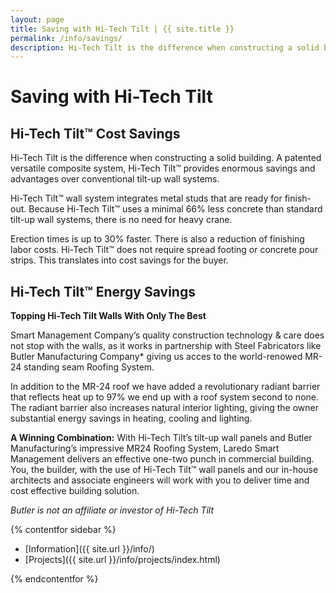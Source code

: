 ```yaml
---
layout: page
title: Saving with Hi-Tech Tilt | {{ site.title }}
permalink: /info/savings/
description: Hi-Tech Tilt is the difference when constructing a solid building. A patented versatile composite system, Hi-Tech Tilt™ provides enormous savings and advantages over conventional tilt-up wall systems.
---
```


# Saving with Hi-Tech Tilt

## Hi-Tech Tilt™ Cost Savings

Hi-Tech Tilt is the difference when constructing a solid building. A patented versatile composite system, Hi-Tech Tilt™ provides enormous savings and advantages over conventional tilt-up wall systems. 

Hi-Tech Tilt™ wall system integrates metal studs that are ready for finish-out. Because Hi-Tech Tilt™ uses a minimal 66% less concrete than standard tilt-up wall systems, there is no need for heavy crane. 

Erection times is up to 30% faster. There is also a reduction of finishing labor costs. Hi-Tech Tilt™ does not require spread footing or concrete pour strips. This translates into cost savings for the buyer.

## Hi-Tech Tilt™ Energy Savings
**Topping Hi-Tech Tilt Walls With Only The Best**

Smart Management Company’s quality construction technology & care does not stop with the walls, as it works in partnership with Steel Fabricators like Butler Manufacturing Company* giving us acces to the world-renowed MR-24 standing seam Roofing System. 

In addition to the MR-24 roof we have added a revolutionary radiant barrier that reflects heat up to 97% we end up with a roof system second to none. The radiant barrier also increases natural interior lighting, giving the owner substantial energy savings in heating, cooling and lighting.

**A Winning Combination:** With Hi-Tech Tilt’s tilt-up wall panels and Butler Manufacturing’s impressive MR24 Roofing System, Laredo Smart Management delivers an effective one-two punch in commercial building. You, the builder, with the use of Hi-Tech Tilt™ wall panels and our in-house architects and associate engineers will work with you to deliver time and cost effective building solution.

*Butler is not an affiliate or investor of Hi-Tech Tilt*

{% contentfor sidebar %}

* [Information]({{ site.url }}/info/)
* [Projects]({{ site.url }}/info/projects/index.html)

{% endcontentfor %}